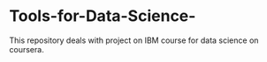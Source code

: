 # Tools-for-Data-Science-
This repository deals with project on IBM course for data science on coursera. 
